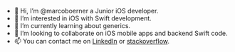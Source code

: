 - 👋 Hi, I’m @marcoboerner a Junior iOS developer.
- 👀 I’m interested in iOS with Swift development.
- 🌱 I’m currently learning about generics.
- 💞️ I’m looking to collaborate on iOS mobile apps and backend Swift code.
- 📫 You can contact me on [LinkedIn](https://www.linkedin.com/in/marcoboerner/) or [stackoverflow](https://stackoverflow.com/users/12764795/marco-boerner?tab=profile).

<!---
marcoboerner/marcoboerner is a ✨ special ✨ repository because its `README.md` (this file) appears on your GitHub profile.
You can click the Preview link to take a look at your changes.
--->
